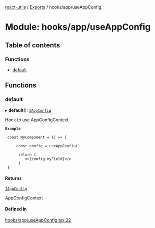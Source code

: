 [react-utils](../README.md) / [Exports](../modules.md) / hooks/app/useAppConfig

# Module: hooks/app/useAppConfig

## Table of contents

### Functions

- [default](hooks_app_useAppConfig.md#default)

## Functions

### default

▸ **default**(): [`IAppConfig`](../interfaces/contexts_config_IAppConfig.IAppConfig.md)

Hook to use AppConfigContext

**`Example`**

```
 const MyComponent = () => {

     const config = useAppConfig()

      return (
         <>{config.myField}</>
      )
 }

```

#### Returns

[`IAppConfig`](../interfaces/contexts_config_IAppConfig.IAppConfig.md)

AppConfigContext

#### Defined in

[hooks/app/useAppConfig.tsx:22](https://github.com/mts88/react-utils/blob/bf85cb0/lib/hooks/app/useAppConfig.tsx#L22)
